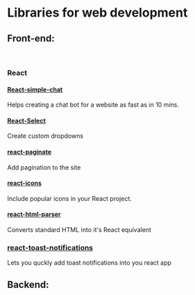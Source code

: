 # **Libraries for web development**
## **Front-end:**
<br>

### **React**

#### [**React-simple-chat**](https://lucasbassetti.com.br/react-simple-chatbot/)
Helps creating a chat bot for a website as fast as in 10 mins.
<br>

#### [**React-Select**](https://react-select.com/home)
Create custom dropdowns
<br>

#### [**react-paginate**](https://github.com/AdeleD/react-paginate#readme)
Add pagination to the site
<br>

#### [**react-icons**](https://react-icons.github.io/react-icons)
Include popular icons in your React project.
<br>

#### [**react-html-parser**](https://github.com/peternewnham/react-html-parser)
Converts standard HTML into it's React equivalent
<br>

### [**react-toast-notifications**](https://jossmac.github.io/react-toast-notifications/)
Lets you quckly add toast notifications into you react app

## **Backend:**
